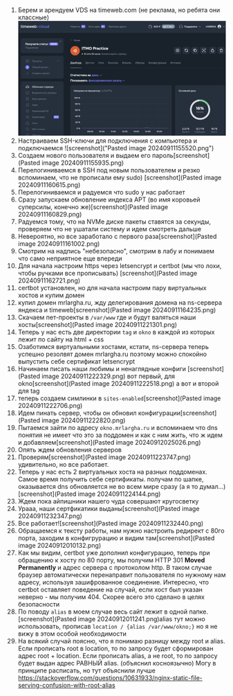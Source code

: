 1. Берем и арендуем VDS на timeweb.com (не реклама, но ребята они классные) ![screenshot](Pastedimage20240911155031.png)
2. Настраиваем SSH-ключи для подключения с компьютера и подключаемся 
   ![screenshot]("Pasted image 20240911155520.png")
3. Создаем нового пользователя и выдаем его пароль[screenshot](Pasted image 20240911155935.png)
4. Перелогиниваемся в SSH под новым пользователем и резко вспоминаем, что не прописали ему sudo) [screenshot](Pasted image 20240911160615.png)
5. Перелогиниваемся и радуемся что sudo у нас работает
6. Сразу запускаем обновление индекса APT (во имя коровьей суперсилы, конечно же)[screenshot](Pasted image 20240911160829.png)
7. Радуемся тому, что на NVMe диске пакеты ставятся за секунды, проверяем что не ушатали систему и идем смотреть дальше
8. Невероятно, но все заработало с первого раза[screenshot](Pasted image 20240911161002.png)
9. Смотрим на надпись "небезопасно", смотрим в лабу и понимаем что само неприятное еще впереди
10. Для начала настроим https через letsencrypt и certbot (мы что лохи, чтобы ручками все прописывать) [screenshot](Pasted image 20240911162721.png)
11. certbot установлен, но для начала настроим пару виртуальных хостов и купим домен
12. купил домен mrlargha.ru, жду делегирования домена на ns-сервера яндекса и timeweb[screenshot](Pasted image 20240911164235.png)
13. Скачаем пет-проекты в `/var/www` где и будут валяться наши хосты[screenshot](Pasted image 20240911221301.png)
14. Теперь у нас есть две директории `tag` и `okno` в каждой из которых лежит по сайту на html + css
15. Озаботимся виртуальными хостами, кстати, ns-сервера теперь успешно резолвят домен mrlargha.ru поэтому можно спокойно выпустить себе сертификат letsencrypt
16. Начинаем писать наши любимы и ненаглядные конфиги [screenshot](Pasted image 20240911222329.png) вот первый, для okno[screenshot](Pasted image 20240911222518.png) а вот и второй для tag
17. теперь создаем симлинки в `sites-enabled`[screenshot](Pasted image 20240911222706.png)
18. Идем пинать сервер, чтобы он обновил конфигурации[screenshot](Pasted image 20240911222820.png)
19. Пытаемся зайти по адресу `okno.mrlargha.ru` и вспоминаем что dns понятия не имеет что это за поддомен и как с ним жить, что ж идем и добавляем[screenshot](Pasted image 20240912025026.png)
20. Опять ждем обновления серверов 
21. Проверям[screenshot](Pasted image 20240911223747.png) удивительно, но все работает.
22. Теперь у нас есть 2 виртуальных хоста на разных поддоменах. Самое время получить себе сертификаты. получам по шапке, оказывается dns обновляется не во всем мире сразу (а я то думал...) [screenshot](Pasted image 20240911224144.png)
23. Ждем пока айпишники нашего чуда совершают кругосветку
24. Урааа, наши сертфикатики выданы[screenshot](Pasted image 20240911232347.png)
25. Все работает![screenshot](Pasted image 20240911232440.png)
26. Обращаемся к тексту работы, нам нужно настроить редирект с 80го порта, заходим в конфигрурацию и видим там[screenshot](Pasted image 20240912010132.png)
27. Как мы видим, certbot уже дополнил конфигурацию, теперь при обращению к хосту по 80 порту, мы получим HTTP 301 **Moved Permanently** и адрес сервера с протоколом http. В таком случае браузер автоматически перенаправит пользователя по нужному нам адресу, используя зашифрованное соединение. Интересно, что certbot оставляет поведение на случай, если хост был указан неверно - мы получим 404. Скорее всего это сделано в целях безопасности
28. По поводу `alias` в моем случае весь сайт лежит в одной папке. [screenshot](Pasted image 20240912011241.png)alias тут можно использовать, прописав `location / {alias /var/www/okno;}` но я не вижу в этом особой необходимости
29. На всякий случай поясню, что я понимаю разницу между root и alias. Если прописать root  в location, то по запросу будет сформирован адрес root + location. Если прописать alias, а не root, то по запросу будет выдан адрес РАВНЫЙ alias. (объяснил косноязычно) Могу в принципе расписать, но тут объяснили лучше https://stackoverflow.com/questions/10631933/nginx-static-file-serving-confusion-with-root-alias
